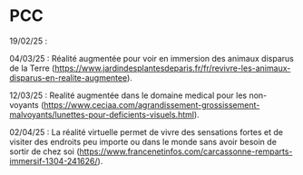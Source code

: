 # PCC

19/02/25 : 

04/03/25 : Réalité augmentée pour voir en immersion des animaux disparus de la Terre (https://www.jardindesplantesdeparis.fr/fr/revivre-les-animaux-disparus-en-realite-augmentee).

12/03/25 : Realité augmentée dans le domaine medical pour les non-voyants (https://www.ceciaa.com/agrandissement-grossissement-malvoyants/lunettes-pour-deficients-visuels.html).

02/04/25 : La réalité virtuelle permet de vivre des sensations fortes et de visiter des endroits peu importe ou dans le monde sans avoir besoin de sortir de chez soi (https://www.francenetinfos.com/carcassonne-remparts-immersif-1304-241626/).
